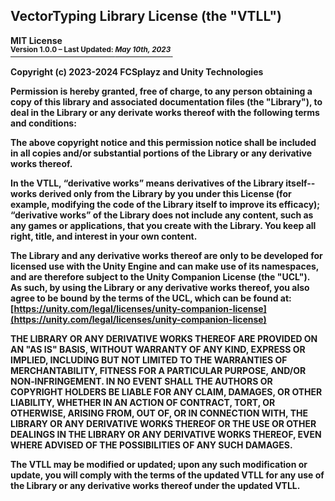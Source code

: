<b><h2> VectorTyping Library License (the "VTLL") </h2>

MIT License
<br/><ins><sup>Version 1.0.0 – Last Updated: <i>May 10th, 2023</i></sup>&nbsp;</ins>

Copyright (c) 2023-2024 FCSplayz and Unity Technologies
  
Permission is hereby granted, free of charge, to any person obtaining a copy
of this library and associated documentation files (the "Library"), to deal in
the Library or any derivate works thereof with the following terms and conditions:

The above copyright notice and this permission notice shall be included in
all copies and/or substantial portions of the Library or any derivative works thereof.

In the VTLL, “derivative works” means derivatives of the Library itself--works derived
only from the Library by you under this License (for example, modifying the code of the
Library itself to improve its efficacy); “derivative works” of the Library does not
include any content, such as any games or applications, that you create with the Library.
You keep all right, title, and interest in your own content.

The Library and any derivative works thereof are only to be developed for licensed use
with the Unity Engine and can make use of its namespaces, and are therefore subject to
the Unity Companion License (the "UCL"). <br/>
As such, by using the Library or any derivative works thereof, you also agree to be
bound by the terms of the UCL, which can be found at:
[https://unity.com/legal/licenses/unity-companion-license](https://unity.com/legal/licenses/unity-companion-license)

THE LIBRARY OR ANY DERIVATIVE WORKS THEREOF ARE PROVIDED ON AN "AS IS" BASIS,
WITHOUT WARRANTY OF ANY KIND, EXPRESS OR IMPLIED, INCLUDING BUT NOT LIMITED TO
THE WARRANTIES OF MERCHANTABILITY, FITNESS FOR A PARTICULAR PURPOSE, AND/OR
NON‑INFRINGEMENT. IN NO EVENT SHALL THE AUTHORS OR COPYRIGHT HOLDERS BE LIABLE
FOR ANY CLAIM, DAMAGES, OR OTHER LIABILITY, WHETHER IN AN ACTION OF CONTRACT,
TORT, OR OTHERWISE, ARISING FROM, OUT OF, OR IN CONNECTION WITH, THE LIBRARY
OR ANY DERIVATIVE WORKS THEREOF OR THE USE OR OTHER DEALINGS IN THE LIBRARY OR
ANY DERIVATIVE WORKS THEREOF, EVEN WHERE ADVISED OF THE POSSIBILITIES OF ANY
SUCH DAMAGES.

The VTLL may be modified or updated; upon any such modification or update, you will comply with the terms
of the updated VTLL for any use of the Library or any derivative works thereof under the updated VTLL. </b>

